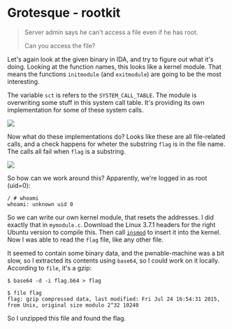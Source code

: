 # Grotesque - rootkit

> Server admin says he can't access a file even if he has root.
>
> Can you access the file?

Let's again look at the given binary in IDA, and try to figure out what it's doing. Looking at the function names, this looks like a kernel module. That means the functions `initmodule` (and `exitmodule`) are going to be the most interesting.

The variable `sct` is refers to the `SYSTEM_CALL_TABLE`. The module is overwriting some stuff in this system call table. It's providing its own implementation for some of these system calls.

![](https://i.imgur.com/SImqaqF.png)

Now what do these implementations do? Looks like these are all file-related calls, and a check happens for wheter the substring `flag` is in the file name. The calls all fail when `flag` is a substring.

![](https://i.imgur.com/x7nYOV4.png)

So how can we work around this? Apparently, we're logged in as root (uid=0):

```
/ # whoami
whoami: unknown uid 0
```

So we can write our own kernel module, that resets the addresses. I did exactly that in `mymodule.c`. Download the Linux 3.7.1 headers for the right Ubuntu version to compile this. Then call [`insmod`](https://man7.org/linux/man-pages/man8/insmod.8.html) to insert it into the kernel. Now I was able to read the `flag`  file, like any other file. 

It seemed to contain some binary data, and the pwnable-machine was a bit slow, so I extracted its contents using `base64`, so I could work on it locally. According to `file`, it's a gzip:

```
$ base64 -d -i flag.b64 > flag          

$ file flag                            
flag: gzip compressed data, last modified: Fri Jul 24 16:54:31 2015, from Unix, original size modulo 2^32 10240
```

So I unzipped this file and found the flag.
